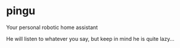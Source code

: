# pingu
Your personal robotic home assistant

He will listen to whatever you say, but keep in mind he is quite lazy... 
